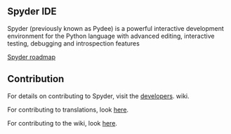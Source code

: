 ## Spyder IDE
Spyder (previously known as Pydee) is a powerful interactive development environment for the Python language with advanced editing, interactive testing, debugging and introspection features

[Spyder roadmap](https://github.com/spyder-ide/spyder/wiki/Roadmap)

## Contribution
For details on contributing to Spyder, visit the [developers](https://bitbucket.org/spyder-ide/spyderlib/wiki/developers/Home). wiki.

For contributing to translations, look [here](https://bitbucket.org/spyder-ide/spyderlib/wiki/Translations).

For contributing to the wiki, look [here](https://bitbucket.org/spyder-ide/spyderlib/wiki/wiki).